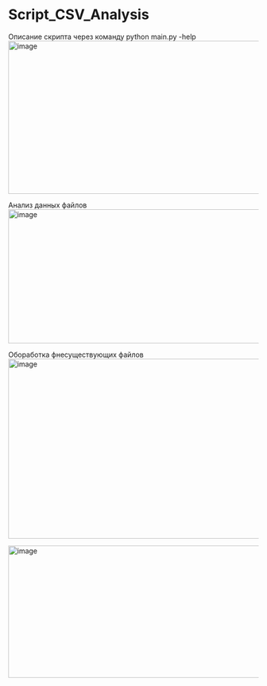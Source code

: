# Script_CSV_Analysis

Описание скрипта через команду python main.py -help
<img width="1890" height="308" alt="image" src="https://github.com/user-attachments/assets/dac7d8de-b455-471a-b384-0f2de8f2b43c" />

Анализ данных файлов
<img width="1284" height="270" alt="image" src="https://github.com/user-attachments/assets/d970dc44-adfa-4ebb-b885-e87c73bf3661" />

Обоработка фнесуществующих файлов
<img width="1409" height="362" alt="image" src="https://github.com/user-attachments/assets/d2af1662-f1e6-4fb5-ae93-435a1383eb51" />


<img width="1510" height="266" alt="image" src="https://github.com/user-attachments/assets/238f7e99-54c1-4667-9e19-d705b1645ace" />



